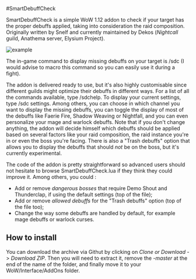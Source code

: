 #SmartDebuffCheck

SmartDebuffCheck is a simple WoW 1.12 addon to check if your target has the proper debuffs applied, taking into consideration the raid composition. 
Originally written by Snelf and currently maintained by Dekos (*Nightcall* guild, Anathema server, Elysium Project). 

![example](https://img11.hostingpics.net/pics/488511sdcexamplesmall.jpg)

The in-game command to display missing debuffs on your target is /sdc (I would advise to macro this command so you can easily use it during a fight). 

The addon is delivered ready to use, but it's also highly customisable since different guilds might optimize their debuffs in different ways. For a list of all the commands available, type /sdchelp. To display your current settings, type /sdc settings. Among others, you can choose in which channel you want to display the missing debuffs, you can toggle the display of most of the debuffs like Faerie Fire, Shadow Weaving or Nightfall, and you can even personalize your mage and warlock debuffs. Note that if you don't change anything, the addon will decide himself which debuffs should be applied based on several factors like your raid composition, the raid instance you're in or even the boss you're facing. There is also a "Trash debuffs" option that allows you to display the debuffs that should *not* be on the boss, but it's currently experimental. 

The code of the addon is pretty straightforward so advanced users should not hesitate to browse SmartDebuffCheck.lua if they think they could improve it. Among others, you could : 
- Add or remove *dangerous bosses* that require Demo Shout and Thunderclap, if using the default settings (top of the file); 
- Add or remove *allowed debuffs* for the "Trash debuffs" option (top of the file too); 
- Change the way some debuffs are handled by default, for example mage debuffs or warlock curses. 

## How to install
You can download the archive via Githut by clicking on *Clone or Download* -> *Download ZIP*. Then you will need to extract it, remove the *-master* at the end of the name of the folder, and finally move it to your WoW/Interface/AddOns folder. 
